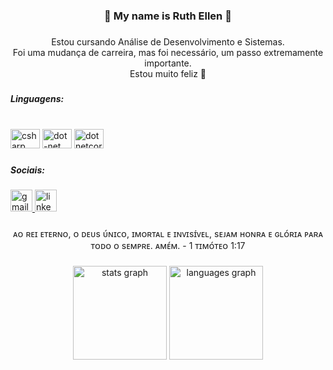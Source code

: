 <h3 align="center">🤍 My name is Ruth Ellen 🍓</h3>

###

<p align="center">Estou cursando Análise de Desenvolvimento e Sistemas.<br>Foi uma mudança de carreira, mas foi necessário, um passo extremamente importante. <br>Estou muito feliz 🥰</p>

###

<h5 align="left">Linguagens:</h5>

###

<br clear="both">

<div align="left">
  <img src="https://cdn.jsdelivr.net/gh/devicons/devicon/icons/csharp/csharp-original.svg" height="31" width="47" alt="csharp logo"  />
  <img src="https://cdn.jsdelivr.net/gh/devicons/devicon/icons/dot-net/dot-net-original.svg" height="31" width="47" alt="dot-net logo"  />
  <img src="https://cdn.jsdelivr.net/gh/devicons/devicon/icons/dotnetcore/dotnetcore-original.svg" height="31" width="47" alt="dotnetcore logo"  />
</div>

###

<h5 align="left">Sociais:</h5>

###

<div align="left">
  <a href="https://mail.google.com/mail/u/2/#inbox" target="_blank">
    <img src="https://img.shields.io/static/v1?message=Gmail&logo=gmail&label=&color=d60011&logoColor=white&labelColor=&style=flat" height="35" alt="gmail logo"  />
  </a>
  <a href="https://www.linkedin.com/in/ruth-ellen-9b0572221/" target="_blank">
    <img src="https://img.shields.io/static/v1?message=LinkedIn&logo=linkedin&label=&color=007dd6&logoColor=white&labelColor=&style=flat" height="35" alt="linkedin logo"  />
  </a>
</div>

###

<p align="center">ᴀᴏ ʀᴇɪ ᴇᴛᴇʀɴᴏ, ᴏ ᴅᴇᴜs ᴜ́ɴɪᴄᴏ, ɪᴍᴏʀᴛᴀʟ ᴇ ɪɴᴠɪsɪ́ᴠᴇʟ, sᴇᴊᴀᴍ ʜᴏɴʀᴀ ᴇ ɢʟᴏ́ʀɪᴀ ᴘᴀʀᴀ ᴛᴏᴅᴏ ᴏ sᴇᴍᴘʀᴇ. ᴀᴍᴇ́ᴍ. - 1 ᴛɪᴍᴏ́ᴛᴇᴏ 1:17</p>

###

<div align="center">
  <img src="https://github-readme-stats.vercel.app/api?hide_title=false&hide_rank=true&show_icons=true&include_all_commits=true&count_private=true&disable_animations=false&theme=dracula&locale=pt-br&hide_border=false&username=SrtaKennedy" height="150" alt="stats graph"  />
  <img src="https://github-readme-stats.vercel.app/api/top-langs?locale=en&hide_title=true&layout=compact&card_width=320&langs_count=5&theme=dracula&hide_border=false&username=SrtaKennedy" height="150" alt="languages graph"  />
</div>

###
